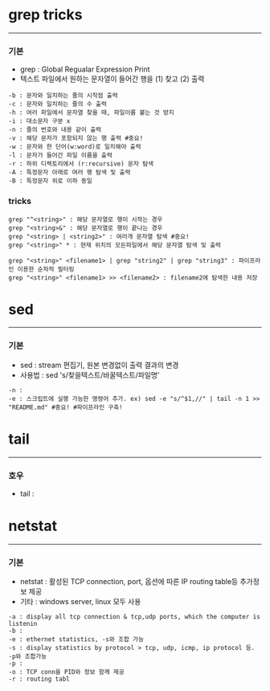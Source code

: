 # grep tricks
---
### 기본
- grep : Global Regualar Expression Print
- 텍스트 파일에서 원하는 문자열이 들어간 행을 (1) 찾고 (2) 출력

```shell
-b : 문자와 일치하는 줄의 시작점 출력
-c : 문자와 일치하는 줄의 수 출력
-h : 여러 파일에서 문자열 찾을 때, 파일이름 붙는 것 방지
-i : 대소문자 구분 x
-n : 줄의 번호와 내용 같이 출력
-v : 해당 문자가 포함되지 않는 행 출력 #중요!
-w : 문자와 한 단어(w:word)로 일치해야 출력
-l : 문자가 들어간 파일 이름을 출력
-r : 하위 디렉토리에서 (r:recursive) 문자 탐색
-A : 특정문자 아래로 여러 행 탐색 및 출력
-B : 특정문자 위로 이하 동일
```

### tricks
```shell
grep "^<string>" : 해당 문자열로 행이 시작는 경우
grep "<string>&" : 해당 문자열로 행이 끝나는 경우
grep "<string> | <string2>" : 여러개 문자열 탐색 #중요!
grep "<string>" * : 현재 위치의 모든파일에서 해당 문자열 탐색 및 출력

grep "<string>" <filename1> | grep "string2" | grep "string3" : 파이프라인 이용한 순차적 필터링
grep "<string>" <filename1> >> <filename2> : filename2에 탐색한 내용 저장
```


# sed 
---
### 기본
- sed : stream 편집기, 원본 변경없이 출력 결과의 변경
- 사용법 : sed 's/찾을텍스트/바꿀텍스트/파일명'

```shell
-n : 
-e : 스크립트에 실행 가능한 명령어 추가. ex) sed -e "s/^$1,//" | tail -n 1 >> "README.md" #중요! #파이프라인 구축!

```


# tail
---
### 호우
- tail : 



# netstat
---


### 기본
- netstat : 활성된 TCP connection, port, 옵션에 따른 IP routing table등 추가정보 제공
- 기타 : windows server, linux 모두 사용

```shell
-a : display all tcp connection & tcp,udp ports, which the computer is listenin
-b :
-e : ethernet statistics, -s와 조합 가능
-s : display statistics by protocol > tcp, udp, icmp, ip protocol 등. -p와 조합가능
-p : 
-o : TCP conn을 PID와 정보 함께 제공
-r : routing tabl
```


